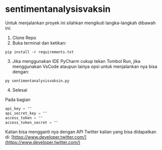 # sentimentanalysisvaksin

Untuk menjalankan proyek ini silahkan mengikuti langka-langkah dibawah ini:

1. Clone Repo
2. Buka terminal dan ketikan:
```
pip install -r requirements.txt
```
3. Jika menggunakan IDE PyCharm cukup tekan Tombol Run, jika menggunakan VsCode ataupun lainya opsi untuk menjalankan nya bisa dengan:
```
py sentimentanalysisvaksin.py
```
4. Selesai

Pada bagian
```python
api_key = ""
api_secret_key = ""
access_token = ""
access_token_secret = ""
```

Kalian bisa mengganti nya dengan API Twitter kalian yang bisa didapatkan di:
[https://www.developer.twitter.com/](https://www.developer.twitter.com/)
